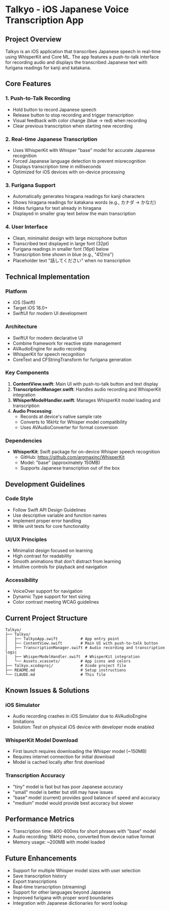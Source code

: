 # Talkyo - iOS Japanese Voice Transcription App

## Project Overview
Talkyo is an iOS application that transcribes Japanese speech in real-time using WhisperKit and Core ML. The app features a push-to-talk interface for recording audio and displays the transcribed Japanese text with furigana readings for kanji and katakana.

## Core Features

### 1. Push-to-Talk Recording
- Hold button to record Japanese speech
- Release button to stop recording and trigger transcription
- Visual feedback with color change (blue → red) when recording
- Clear previous transcription when starting new recording

### 2. Real-time Japanese Transcription
- Uses WhisperKit with Whisper "base" model for accurate Japanese recognition
- Forced Japanese language detection to prevent misrecognition
- Displays transcription time in milliseconds
- Optimized for iOS devices with on-device processing

### 3. Furigana Support
- Automatically generates hiragana readings for kanji characters
- Shows hiragana readings for katakana words (e.g., カナダ → かなだ)
- Hides furigana for text already in hiragana
- Displayed in smaller gray text below the main transcription

### 4. User Interface
- Clean, minimalist design with large microphone button
- Transcribed text displayed in large font (32pt)
- Furigana readings in smaller font (16pt) below
- Transcription time shown in blue (e.g., "412ms")
- Placeholder text "話してください" when no transcription

## Technical Implementation

### Platform
- iOS (Swift)
- Target iOS 18.0+
- SwiftUI for modern UI development

### Architecture
- SwiftUI for modern declarative UI
- Combine framework for reactive state management
- AVAudioEngine for audio recording
- WhisperKit for speech recognition
- CoreText and CFStringTransform for furigana generation

### Key Components
1. **ContentView.swift**: Main UI with push-to-talk button and text display
2. **TranscriptionManager.swift**: Handles audio recording and WhisperKit integration
3. **WhisperModelHandler.swift**: Manages WhisperKit model loading and transcription
4. **Audio Processing**: 
   - Records at device's native sample rate
   - Converts to 16kHz for Whisper model compatibility
   - Uses AVAudioConverter for format conversion

### Dependencies
- **WhisperKit**: Swift package for on-device Whisper speech recognition
  - GitHub: https://github.com/argmaxinc/WhisperKit
  - Model: "base" (approximately 150MB)
  - Supports Japanese transcription out of the box

## Development Guidelines

### Code Style
- Follow Swift API Design Guidelines
- Use descriptive variable and function names
- Implement proper error handling
- Write unit tests for core functionality

### UI/UX Principles
- Minimalist design focused on learning
- High contrast for readability
- Smooth animations that don't distract from learning
- Intuitive controls for playback and navigation

### Accessibility
- VoiceOver support for navigation
- Dynamic Type support for text sizing
- Color contrast meeting WCAG guidelines

## Current Project Structure
```
Talkyo/
├── Talkyo/
│   ├── TalkyoApp.swift          # App entry point
│   ├── ContentView.swift        # Main UI with push-to-talk button
│   ├── TranscriptionManager.swift # Audio recording and transcription logic
│   ├── WhisperModelHandler.swift  # WhisperKit integration
│   └── Assets.xcassets/         # App icons and colors
├── Talkyo.xcodeproj/            # Xcode project file
├── README.md                    # Setup instructions
└── CLAUDE.md                    # This file
```

## Known Issues & Solutions

### iOS Simulator
- Audio recording crashes in iOS Simulator due to AVAudioEngine limitations
- Solution: Test on physical iOS device with developer mode enabled

### WhisperKit Model Download
- First launch requires downloading the Whisper model (~150MB)
- Requires internet connection for initial download
- Model is cached locally after first download

### Transcription Accuracy
- "tiny" model is fast but has poor Japanese accuracy
- "small" model is better but still may have issues
- "base" model (current) provides good balance of speed and accuracy
- "medium" model would provide best accuracy but slower

## Performance Metrics
- Transcription time: 400-600ms for short phrases with "base" model
- Audio recording: 16kHz mono, converted from device native format
- Memory usage: ~200MB with model loaded

## Future Enhancements
- Support for multiple Whisper model sizes with user selection
- Save transcription history
- Export transcriptions
- Real-time transcription (streaming)
- Support for other languages beyond Japanese
- Improved furigana with proper word boundaries
- Integration with Japanese dictionaries for word lookup